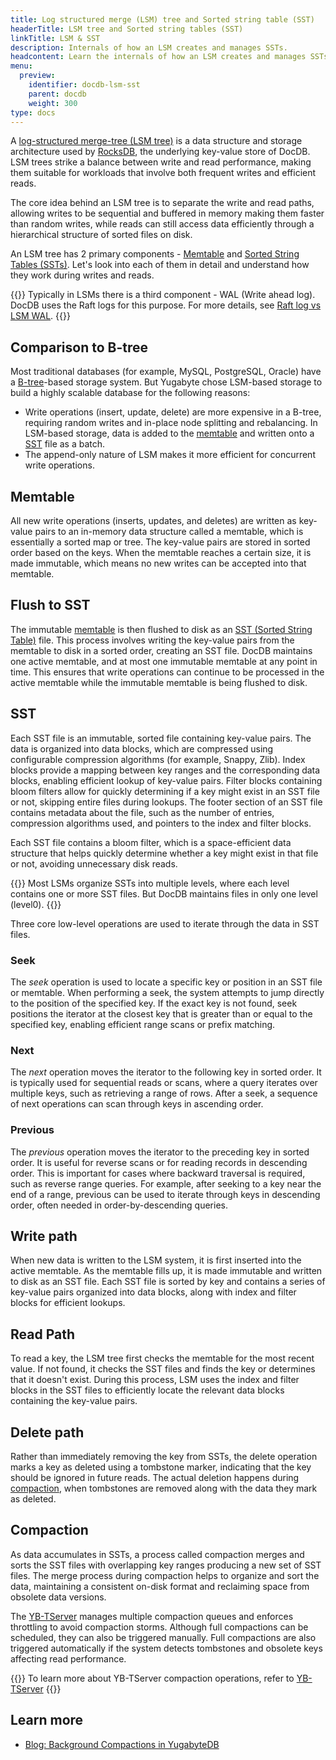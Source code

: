 ```yaml
---
title: Log structured merge (LSM) tree and Sorted string table (SST)
headerTitle: LSM tree and Sorted string tables (SST)
linkTitle: LSM & SST
description: Internals of how an LSM creates and manages SSTs.
headcontent: Learn the internals of how an LSM creates and manages SSTs
menu:
  preview:
    identifier: docdb-lsm-sst
    parent: docdb
    weight: 300
type: docs
---
```


A [log-structured merge-tree (LSM tree)](https://en.wikipedia.org/wiki/Log-structured_merge-tree) is a data structure and storage architecture used by [RocksDB](http://rocksdb.org/), the underlying key-value store of DocDB. LSM trees strike a balance between write and read performance, making them suitable for workloads that involve both frequent writes and efficient reads.

The core idea behind an LSM tree is to separate the write and read paths, allowing writes to be sequential and buffered in memory making them faster than random writes, while reads can still access data efficiently through a hierarchical structure of sorted files on disk.

An LSM tree has 2 primary components - [Memtable](#memtable) and [Sorted String Tables (SSTs)](#sst). Let's look into each of them in detail and understand how they work during writes and reads.

{{<note>}}
Typically in LSMs there is a third component - WAL (Write ahead log). DocDB uses the Raft logs for this purpose. For more details, see [Raft log vs LSM WAL](../performance/#raft-vs-rocksdb-wal-logs).
{{</note>}}

## Comparison to B-tree

Most traditional databases (for example, MySQL, PostgreSQL, Oracle) have a [B-tree](https://en.wikipedia.org/wiki/B-tree)-based storage system. But Yugabyte chose LSM-based storage to build a highly scalable database for the following reasons:

- Write operations (insert, update, delete) are more expensive in a B-tree, requiring random writes and in-place node splitting and rebalancing. In LSM-based storage, data is added to the [memtable](#memtable) and written onto a [SST](#sst) file as a batch.
- The append-only nature of LSM makes it more efficient for concurrent write operations.

## Memtable

All new write operations (inserts, updates, and deletes) are written as key-value pairs to an in-memory data structure called a memtable, which is essentially a sorted map or tree. The key-value pairs are stored in sorted order based on the keys. When the memtable reaches a certain size, it is made immutable, which means no new writes can be accepted into that memtable.

## Flush to SST

The immutable [memtable](#memtable) is then flushed to disk as an [SST (Sorted String Table)](#sst) file. This process involves writing the key-value pairs from the memtable to disk in a sorted order, creating an SST file. DocDB maintains one active memtable, and at most one immutable memtable at any point in time. This ensures that write operations can continue to be processed in the active memtable while the immutable memtable is being flushed to disk.

## SST

Each SST file is an immutable, sorted file containing key-value pairs. The data is organized into data blocks, which are compressed using configurable compression algorithms (for example, Snappy, Zlib). Index blocks provide a mapping between key ranges and the corresponding data blocks, enabling efficient lookup of key-value pairs. Filter blocks containing bloom filters allow for quickly determining if a key might exist in an SST file or not, skipping entire files during lookups. The footer section of an SST file contains metadata about the file, such as the number of entries, compression algorithms used, and pointers to the index and filter blocks.

Each SST file contains a bloom filter, which is a space-efficient data structure that helps quickly determine whether a key might exist in that file or not, avoiding unnecessary disk reads.

{{<note>}}
Most LSMs organize SSTs into multiple levels, where each level contains one or more SST files. But DocDB maintains files in only one level (level0).
{{</note>}}

Three core low-level operations are used to iterate through the data in SST files.

### Seek

The _seek_ operation is used to locate a specific key or position in an SST file or memtable. When performing a seek, the system attempts to jump directly to the position of the specified key. If the exact key is not found, seek positions the iterator at the closest key that is greater than or equal to the specified key, enabling efficient range scans or prefix matching.

### Next

The _next_ operation moves the iterator to the following key in sorted order. It is typically used for sequential reads or scans, where a query iterates over multiple keys, such as retrieving a range of rows. After a seek, a sequence of next operations can scan through keys in ascending order.

### Previous

The _previous_ operation moves the iterator to the preceding key in sorted order. It is useful for reverse scans or for reading records in descending order. This is important for cases where backward traversal is required, such as reverse range queries. For example, after seeking to a key near the end of a range, previous can be used to iterate through keys in descending order, often needed in order-by-descending queries.

## Write path

When new data is written to the LSM system, it is first inserted into the active memtable. As the memtable fills up, it is made immutable and written to disk as an SST file. Each SST file is sorted by key and contains a series of key-value pairs organized into data blocks, along with index and filter blocks for efficient lookups.

## Read Path

To read a key, the LSM tree first checks the memtable for the most recent value. If not found, it checks the SST files and finds the key or determines that it doesn't exist. During this process, LSM uses the index and filter blocks in the SST files to efficiently locate the relevant data blocks containing the key-value pairs.

## Delete path

Rather than immediately removing the key from SSTs, the delete operation marks a key as deleted using a tombstone marker, indicating that the key should be ignored in future reads. The actual deletion happens during [compaction](#compaction), when tombstones are removed along with the data they mark as deleted.

## Compaction

As data accumulates in SSTs, a process called compaction merges and sorts the SST files with overlapping key ranges producing a new set of SST files. The merge process during compaction helps to organize and sort the data, maintaining a consistent on-disk format and reclaiming space from obsolete data versions.

The [YB-TServer](../../yb-tserver/) manages multiple compaction queues and enforces throttling to avoid compaction storms. Although full compactions can be scheduled, they can also be triggered manually. Full compactions are also triggered automatically if the system detects tombstones and obsolete keys affecting read performance.

{{<lead link="../../yb-tserver/">}}
To learn more about YB-TServer compaction operations, refer to [YB-TServer](../../yb-tserver/)
{{</lead>}}

## Learn more

- [Blog: Background Compactions in YugabyteDB](https://www.yugabyte.com/blog/background-data-compaction/#what-is-a-data-compaction)
